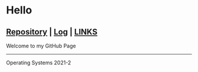 # Hello
[Repository](https://github.com/farelmd/os212) | [Log](https://farelmd.github.io/os212/TXT/mylog.txt) | [LINKS](https://farelmd.github.io/os212/LINKS/)
---
Welcome to my GitHub Page

---
Operating Systems 2021-2
